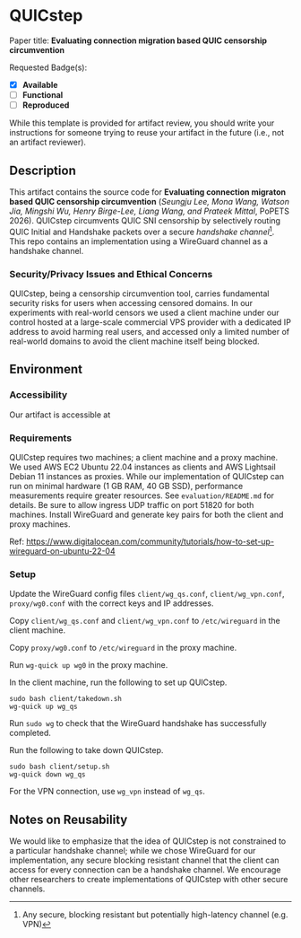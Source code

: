 # QUICstep

Paper title: **Evaluating connection migration based QUIC censorship circumvention**

Requested Badge(s):
  - [x] **Available**
  - [ ] **Functional**
  - [ ] **Reproduced**

While this template is provided for artifact review, you should write your
instructions for someone trying to reuse your artifact in the future (i.e., not
an artifact reviewer).

## Description

This artifact contains the source code for **Evaluating connection migraton based QUIC censorship circumvention** (*Seungju Lee, Mona Wang, Watson Jia, Mingshi Wu, Henry Birge-Lee, Liang Wang, and Prateek Mittal*, PoPETS 2026).
QUICstep circumvents QUIC SNI censorship by selectively routing QUIC Initial and Handshake packets over a secure *handshake channel*[^1].
This repo contains an implementation using a WireGuard channel as a handshake channel.

### Security/Privacy Issues and Ethical Concerns

QUICstep, being a censorship circumvention tool, carries fundamental security risks for users when accessing censored domains.
In our experiments with real-world censors we used a client machine under our control hosted at a large-scale commercial VPS provider with a dedicated IP address to avoid harming real users, and accessed only a limited number of real-world domains to avoid the client machine itself being blocked.

## Environment

### Accessibility 

Our artifact is accessible at 

### Requirements

QUICstep requires two machines; a client machine and a proxy machine.
We used AWS EC2 Ubuntu 22.04 instances as clients and AWS Lightsail Debian 11 instances as proxies.
While our implementation of QUICstep can run on minimal hardware (1 GB RAM, 40 GB SSD), performance measurements require greater resources.
See `evaluation/README.md` for details.
Be sure to allow ingress UDP traffic on port 51820 for both machines.
Install WireGuard and generate key pairs for both the client and proxy machines.

Ref: https://www.digitalocean.com/community/tutorials/how-to-set-up-wireguard-on-ubuntu-22-04

### Setup

Update the WireGuard config files `client/wg_qs.conf`, `client/wg_vpn.conf`, `proxy/wg0.conf` with the correct keys and IP addresses.

Copy `client/wg_qs.conf` and `client/wg_vpn.conf` to `/etc/wireguard` in the client machine.

Copy `proxy/wg0.conf` to `/etc/wireguard` in the proxy machine.

Run `wg-quick up wg0` in the proxy machine.

In the client machine, run the following to set up QUICstep.

```
sudo bash client/takedown.sh
wg-quick up wg_qs
```

Run `sudo wg` to check that the WireGuard handshake has successfully completed.

Run the following to take down QUICstep.

```
sudo bash client/setup.sh
wg-quick down wg_qs
```

For the VPN connection, use `wg_vpn` instead of `wg_qs`.

## Notes on Reusability

We would like to emphasize that the idea of QUICstep is not constrained to a particular handshake channel; while we chose WireGuard for our implementation, any secure blocking resistant channel that the client can access for every connection can be a handshake channel.
We encourage other researchers to create implementations of QUICstep with other secure channels.

[^1]: Any secure, blocking resistant but potentially high-latency channel (e.g. VPN)